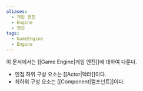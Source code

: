 ```yaml
---
aliases:
  - 게임 엔진
  - Engine
  - 엔진
tags:
  - GameEngine
  - Engine
---
```

이 문서에서는 [[Game Engine|게임 엔진]]에 대하여 다룬다.

- 인접 하위 구성 요소는 [[Actor|액터]]이다.
- 최하위 구성 요소는 [[Component|컴포넌트]]이다.